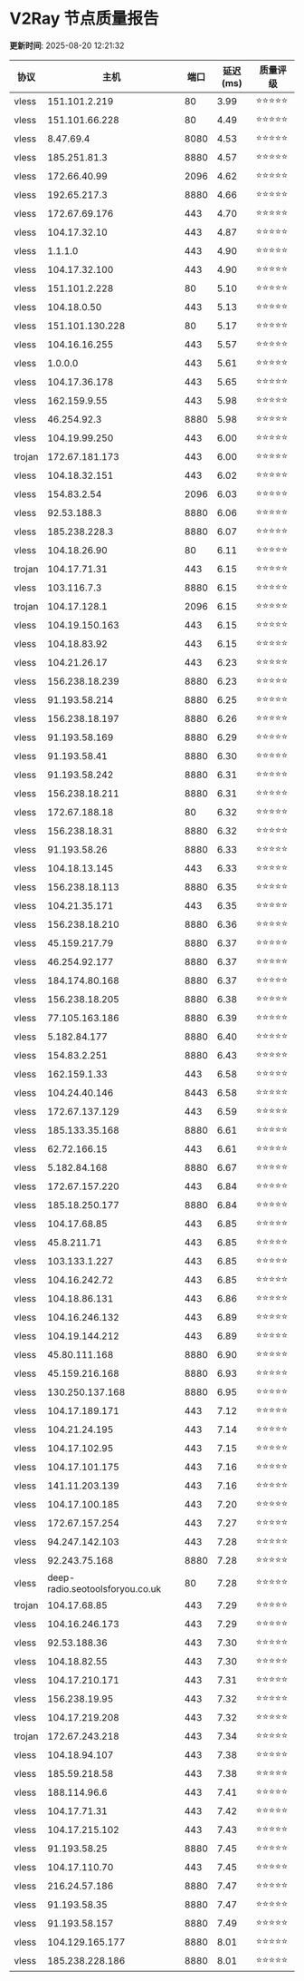 # V2Ray 节点质量报告

**更新时间**: 2025-08-20 12:21:32

| 协议 | 主机 | 端口 | 延迟(ms) | 质量评级 |
|------|------|------|----------|----------|
| vless | 151.101.2.219 | 80 | 3.99 | ⭐️⭐️⭐️⭐️⭐️ |
| vless | 151.101.66.228 | 80 | 4.49 | ⭐️⭐️⭐️⭐️⭐️ |
| vless | 8.47.69.4 | 8080 | 4.53 | ⭐️⭐️⭐️⭐️⭐️ |
| vless | 185.251.81.3 | 8880 | 4.57 | ⭐️⭐️⭐️⭐️⭐️ |
| vless | 172.66.40.99 | 2096 | 4.62 | ⭐️⭐️⭐️⭐️⭐️ |
| vless | 192.65.217.3 | 8880 | 4.66 | ⭐️⭐️⭐️⭐️⭐️ |
| vless | 172.67.69.176 | 443 | 4.70 | ⭐️⭐️⭐️⭐️⭐️ |
| vless | 104.17.32.10 | 443 | 4.87 | ⭐️⭐️⭐️⭐️⭐️ |
| vless | 1.1.1.0 | 443 | 4.90 | ⭐️⭐️⭐️⭐️⭐️ |
| vless | 104.17.32.100 | 443 | 4.90 | ⭐️⭐️⭐️⭐️⭐️ |
| vless | 151.101.2.228 | 80 | 5.10 | ⭐️⭐️⭐️⭐️⭐️ |
| vless | 104.18.0.50 | 443 | 5.13 | ⭐️⭐️⭐️⭐️⭐️ |
| vless | 151.101.130.228 | 80 | 5.17 | ⭐️⭐️⭐️⭐️⭐️ |
| vless | 104.16.16.255 | 443 | 5.57 | ⭐️⭐️⭐️⭐️⭐️ |
| vless | 1.0.0.0 | 443 | 5.61 | ⭐️⭐️⭐️⭐️⭐️ |
| vless | 104.17.36.178 | 443 | 5.65 | ⭐️⭐️⭐️⭐️⭐️ |
| vless | 162.159.9.55 | 443 | 5.98 | ⭐️⭐️⭐️⭐️⭐️ |
| vless | 46.254.92.3 | 8880 | 5.98 | ⭐️⭐️⭐️⭐️⭐️ |
| vless | 104.19.99.250 | 443 | 6.00 | ⭐️⭐️⭐️⭐️⭐️ |
| trojan | 172.67.181.173 | 443 | 6.00 | ⭐️⭐️⭐️⭐️⭐️ |
| vless | 104.18.32.151 | 443 | 6.02 | ⭐️⭐️⭐️⭐️⭐️ |
| vless | 154.83.2.54 | 2096 | 6.03 | ⭐️⭐️⭐️⭐️⭐️ |
| vless | 92.53.188.3 | 8880 | 6.06 | ⭐️⭐️⭐️⭐️⭐️ |
| vless | 185.238.228.3 | 8880 | 6.07 | ⭐️⭐️⭐️⭐️⭐️ |
| vless | 104.18.26.90 | 80 | 6.11 | ⭐️⭐️⭐️⭐️⭐️ |
| trojan | 104.17.71.31 | 443 | 6.15 | ⭐️⭐️⭐️⭐️⭐️ |
| vless | 103.116.7.3 | 8880 | 6.15 | ⭐️⭐️⭐️⭐️⭐️ |
| trojan | 104.17.128.1 | 2096 | 6.15 | ⭐️⭐️⭐️⭐️⭐️ |
| vless | 104.19.150.163 | 443 | 6.15 | ⭐️⭐️⭐️⭐️⭐️ |
| vless | 104.18.83.92 | 443 | 6.15 | ⭐️⭐️⭐️⭐️⭐️ |
| vless | 104.21.26.17 | 443 | 6.23 | ⭐️⭐️⭐️⭐️⭐️ |
| vless | 156.238.18.239 | 8880 | 6.23 | ⭐️⭐️⭐️⭐️⭐️ |
| vless | 91.193.58.214 | 8880 | 6.25 | ⭐️⭐️⭐️⭐️⭐️ |
| vless | 156.238.18.197 | 8880 | 6.26 | ⭐️⭐️⭐️⭐️⭐️ |
| vless | 91.193.58.169 | 8880 | 6.29 | ⭐️⭐️⭐️⭐️⭐️ |
| vless | 91.193.58.41 | 8880 | 6.30 | ⭐️⭐️⭐️⭐️⭐️ |
| vless | 91.193.58.242 | 8880 | 6.31 | ⭐️⭐️⭐️⭐️⭐️ |
| vless | 156.238.18.211 | 8880 | 6.31 | ⭐️⭐️⭐️⭐️⭐️ |
| vless | 172.67.188.18 | 80 | 6.32 | ⭐️⭐️⭐️⭐️⭐️ |
| vless | 156.238.18.31 | 8880 | 6.32 | ⭐️⭐️⭐️⭐️⭐️ |
| vless | 91.193.58.26 | 8880 | 6.33 | ⭐️⭐️⭐️⭐️⭐️ |
| vless | 104.18.13.145 | 443 | 6.33 | ⭐️⭐️⭐️⭐️⭐️ |
| vless | 156.238.18.113 | 8880 | 6.35 | ⭐️⭐️⭐️⭐️⭐️ |
| vless | 104.21.35.171 | 443 | 6.35 | ⭐️⭐️⭐️⭐️⭐️ |
| vless | 156.238.18.210 | 8880 | 6.36 | ⭐️⭐️⭐️⭐️⭐️ |
| vless | 45.159.217.79 | 8880 | 6.37 | ⭐️⭐️⭐️⭐️⭐️ |
| vless | 46.254.92.177 | 8880 | 6.37 | ⭐️⭐️⭐️⭐️⭐️ |
| vless | 184.174.80.168 | 8880 | 6.37 | ⭐️⭐️⭐️⭐️⭐️ |
| vless | 156.238.18.205 | 8880 | 6.38 | ⭐️⭐️⭐️⭐️⭐️ |
| vless | 77.105.163.186 | 8880 | 6.39 | ⭐️⭐️⭐️⭐️⭐️ |
| vless | 5.182.84.177 | 8880 | 6.40 | ⭐️⭐️⭐️⭐️⭐️ |
| vless | 154.83.2.251 | 8880 | 6.43 | ⭐️⭐️⭐️⭐️⭐️ |
| vless | 162.159.1.33 | 443 | 6.58 | ⭐️⭐️⭐️⭐️⭐️ |
| vless | 104.24.40.146 | 8443 | 6.58 | ⭐️⭐️⭐️⭐️⭐️ |
| vless | 172.67.137.129 | 443 | 6.59 | ⭐️⭐️⭐️⭐️⭐️ |
| vless | 185.133.35.168 | 8880 | 6.61 | ⭐️⭐️⭐️⭐️⭐️ |
| vless | 62.72.166.15 | 443 | 6.61 | ⭐️⭐️⭐️⭐️⭐️ |
| vless | 5.182.84.168 | 8880 | 6.67 | ⭐️⭐️⭐️⭐️⭐️ |
| vless | 172.67.157.220 | 443 | 6.84 | ⭐️⭐️⭐️⭐️⭐️ |
| vless | 185.18.250.177 | 8880 | 6.84 | ⭐️⭐️⭐️⭐️⭐️ |
| vless | 104.17.68.85 | 443 | 6.85 | ⭐️⭐️⭐️⭐️⭐️ |
| vless | 45.8.211.71 | 443 | 6.85 | ⭐️⭐️⭐️⭐️⭐️ |
| vless | 103.133.1.227 | 443 | 6.85 | ⭐️⭐️⭐️⭐️⭐️ |
| vless | 104.16.242.72 | 443 | 6.85 | ⭐️⭐️⭐️⭐️⭐️ |
| vless | 104.18.86.131 | 443 | 6.86 | ⭐️⭐️⭐️⭐️⭐️ |
| vless | 104.16.246.132 | 443 | 6.89 | ⭐️⭐️⭐️⭐️⭐️ |
| vless | 104.19.144.212 | 443 | 6.89 | ⭐️⭐️⭐️⭐️⭐️ |
| vless | 45.80.111.168 | 8880 | 6.90 | ⭐️⭐️⭐️⭐️⭐️ |
| vless | 45.159.216.168 | 8880 | 6.93 | ⭐️⭐️⭐️⭐️⭐️ |
| vless | 130.250.137.168 | 8880 | 6.95 | ⭐️⭐️⭐️⭐️⭐️ |
| vless | 104.17.189.171 | 443 | 7.12 | ⭐️⭐️⭐️⭐️⭐️ |
| vless | 104.21.24.195 | 443 | 7.14 | ⭐️⭐️⭐️⭐️⭐️ |
| vless | 104.17.102.95 | 443 | 7.15 | ⭐️⭐️⭐️⭐️⭐️ |
| vless | 104.17.101.175 | 443 | 7.16 | ⭐️⭐️⭐️⭐️⭐️ |
| vless | 141.11.203.139 | 443 | 7.16 | ⭐️⭐️⭐️⭐️⭐️ |
| vless | 104.17.100.185 | 443 | 7.20 | ⭐️⭐️⭐️⭐️⭐️ |
| vless | 172.67.157.254 | 443 | 7.27 | ⭐️⭐️⭐️⭐️⭐️ |
| vless | 94.247.142.103 | 443 | 7.28 | ⭐️⭐️⭐️⭐️⭐️ |
| vless | 92.243.75.168 | 8880 | 7.28 | ⭐️⭐️⭐️⭐️⭐️ |
| vless | deep-radio.seotoolsforyou.co.uk | 80 | 7.28 | ⭐️⭐️⭐️⭐️⭐️ |
| trojan | 104.17.68.85 | 443 | 7.29 | ⭐️⭐️⭐️⭐️⭐️ |
| vless | 104.16.246.173 | 443 | 7.29 | ⭐️⭐️⭐️⭐️⭐️ |
| vless | 92.53.188.36 | 443 | 7.30 | ⭐️⭐️⭐️⭐️⭐️ |
| vless | 104.18.82.55 | 443 | 7.30 | ⭐️⭐️⭐️⭐️⭐️ |
| vless | 104.17.210.171 | 443 | 7.31 | ⭐️⭐️⭐️⭐️⭐️ |
| vless | 156.238.19.95 | 443 | 7.32 | ⭐️⭐️⭐️⭐️⭐️ |
| vless | 104.17.219.208 | 443 | 7.32 | ⭐️⭐️⭐️⭐️⭐️ |
| trojan | 172.67.243.218 | 443 | 7.34 | ⭐️⭐️⭐️⭐️⭐️ |
| vless | 104.18.94.107 | 443 | 7.38 | ⭐️⭐️⭐️⭐️⭐️ |
| vless | 185.59.218.58 | 443 | 7.38 | ⭐️⭐️⭐️⭐️⭐️ |
| vless | 188.114.96.6 | 443 | 7.41 | ⭐️⭐️⭐️⭐️⭐️ |
| vless | 104.17.71.31 | 443 | 7.42 | ⭐️⭐️⭐️⭐️⭐️ |
| vless | 104.17.215.102 | 443 | 7.43 | ⭐️⭐️⭐️⭐️⭐️ |
| vless | 91.193.58.25 | 8880 | 7.45 | ⭐️⭐️⭐️⭐️⭐️ |
| vless | 104.17.110.70 | 443 | 7.45 | ⭐️⭐️⭐️⭐️⭐️ |
| vless | 216.24.57.186 | 8880 | 7.47 | ⭐️⭐️⭐️⭐️⭐️ |
| vless | 91.193.58.35 | 8880 | 7.47 | ⭐️⭐️⭐️⭐️⭐️ |
| vless | 91.193.58.157 | 8880 | 7.49 | ⭐️⭐️⭐️⭐️⭐️ |
| vless | 104.129.165.177 | 8880 | 8.01 | ⭐️⭐️⭐️⭐️⭐️ |
| vless | 185.238.228.186 | 8880 | 8.01 | ⭐️⭐️⭐️⭐️⭐️ |

